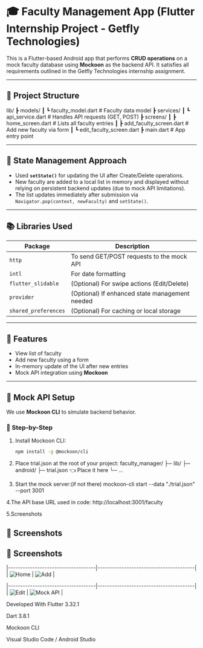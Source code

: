 # 🎓 Faculty Management App (Flutter Internship Project - Getfly Technologies)

This is a Flutter-based Android app that performs **CRUD operations** on a mock faculty database using **Mockoon** as the backend API. It satisfies all requirements outlined in the Getfly Technologies internship assignment.

---

## 📁 Project Structure

lib/
┣ models/
┃ ┗ faculty_model.dart # Faculty data model
┣ services/
┃ ┗ api_service.dart # Handles API requests (GET, POST)
┣ screens/
┃ ┣ home_screen.dart # Lists all faculty entries
┃ ┣ add_faculty_screen.dart # Add new faculty via form
┃ ┗ edit_faculty_screen.dart
┣ main.dart # App entry point


---

## 🔧 State Management Approach

- Used **`setState()`** for updating the UI after Create/Delete operations.
- New faculty are added to a local list in memory and displayed without relying on persistent backend updates (due to mock API limitations).
- The list updates immediately after submission via `Navigator.pop(context, newFaculty)` and `setState()`.

---

## 📚 Libraries Used

| Package              | Description                                   |
|---------------------|------------------------------------------------|
| `http`              | To send GET/POST requests to the mock API      |
| `intl`              | For date formatting                            |
| `flutter_slidable`  | (Optional) For swipe actions (Edit/Delete)     |
| `provider`          | (Optional) If enhanced state management needed |
| `shared_preferences`| (Optional) For caching or local storage        |

---

## 🚀 Features

- View list of faculty
- Add new faculty using a form
- In-memory update of the UI after new entries
- Mock API integration using **Mockoon**

---

## 🧪 Mock API Setup

We use **Mockoon CLI** to simulate backend behavior.

### 🔧 Step-by-Step

1. Install Mockoon CLI:
   ```bash
   npm install -g @mockoon/cli

2. Place trial.json at the root of your project:
faculty_manager/
├─ lib/
├─ android/
├─ trial.json   👈 Place it here
└─ ...

3. Start the mock server:(if not there)
mockoon-cli start --data "./trial.json" --port 3001

4.The API base URL used in code:
http://localhost:3001/faculty

5.Screenshots
## 📸 Screenshots


## 📸 Screenshots


|------------------------------------|----------------------------------------|
| ![Home](lib/screenshots/ss1.png)   | ![Add](lib/screenshots/ss2.png)        |

|------------------------------------|----------------------------------------|
| ![Edit](lib/screenshots/ss3.png)   | ![Mock API](lib/screenshots/ss4.png)   |



Developed With
Flutter 3.32.1

Dart 3.8.1

Mockoon CLI

Visual Studio Code / Android Studio
